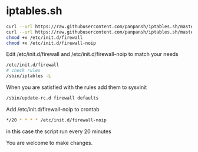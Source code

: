 # iptables.sh

```bash
curl --url https://raw.githubusercontent.com/panpansh/iptables.sh/master/firewall --output /etc/init.d/firewall
curl --url https://raw.githubusercontent.com/panpansh/iptables.sh/master/firewall-noip --output /etc/init.d/firewall-noip
chmod +x /etc/init.d/firewall
chmod +x /etc/init.d/firewall-noip
```

Edit /etc/init.d/firewall and /etc/init.d/firewall-noip to match your needs

```bash
/etc/init.d/firewall
# check rules
/sbin/iptables -L
```

When you are satisfied with the rules add them to sysvinit

```bash
/sbin/update-rc.d firewall defaults
```

Add /etc/init.d/firewall-noip to crontab
```bash
*/20 * * * * /etc/init.d/firewall-noip
```
in this case the script run every 20 minutes

You are welcome to make changes.
